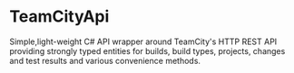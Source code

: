 # TeamCityApi

Simple,light-weight C# API wrapper around TeamCity's HTTP REST API providing strongly typed entities for builds, build types, projects, changes and test results and various convenience methods.
